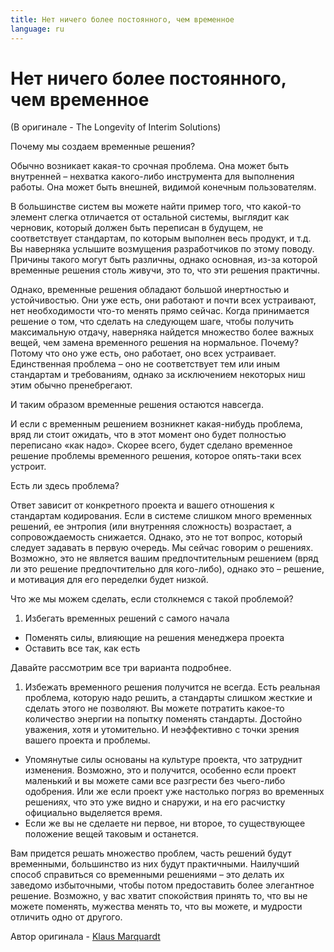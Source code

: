 ```yaml
---
title: Нет ничего более постоянного, чем временное
language: ru
---
```


# Нет ничего более постоянного, чем временное
(В оригинале - The Longevity of Interim Solutions)

Почему мы создаем временные решения?

Обычно возникает какая-то срочная проблема. Она может быть внутренней – нехватка какого-либо инструмента для выполнения работы. Она может быть внешней, видимой конечным пользователям.

В большинстве систем вы можете найти пример того, что какой-то элемент слегка отличается от остальной системы, выглядит как черновик, который должен быть переписан в будущем, не соответствует стандартам, по которым выполнен весь продукт, и т.д. Вы наверняка услышите возмущения разработчиков по этому поводу. Причины такого могут быть различны, однако основная, из-за которой временные решения столь живучи, это то, что эти решения практичны.

Однако, временные решения обладают большой инертностью и устойчивостью. Они уже есть, они работают и почти всех устраивают, нет необходимости что-то менять прямо сейчас. Когда принимается решение о том, что сделать на следующем шаге, чтобы получить максимальную отдачу, наверняка найдется множество более важных вещей, чем замена временного решения на нормальное. Почему? Потому что оно уже есть, оно работает, оно всех устраивает. Единственная проблема – оно не соответствует тем или иным стандартам и требованиям, однако за исключением некоторых ниш этим обычно пренебрегают.

И таким образом временные решения остаются навсегда.

И если с временным решением возникнет какая-нибудь проблема, вряд ли стоит ожидать, что в этот момент оно будет полностью переписано «как надо». Скорее всего, будет сделано временное решение проблемы временного решения, которое опять-таки всех устроит.

Есть ли здесь проблема?

Ответ зависит от конкретного проекта и вашего отношения к стандартам кодирования. Если в системе слишком много временных решений, ее энтропия (или внутренняя сложность) возрастает, а сопровождаемость снижается. Однако, это не тот вопрос, который следует задавать в первую очередь. Мы сейчас говорим о решениях. Возможно, это не является вашим предпочтительным решением (вряд ли это решение предпочтительно для кого-либо), однако это – решение, и мотивация для его переделки будет низкой.

Что же мы можем сделать, если столкнемся с такой проблемой?

1. Избегать временных решений с самого начала
- Поменять силы, влияющие на решения менеджера проекта
- Оставить все так, как есть

Давайте рассмотрим все три варианта подробнее.

1. Избежать временного решения получится не всегда. Есть реальная проблема, которую надо решить, а стандарты слишком жесткие и сделать этого не позволяют. Вы можете потратить какое-то количество энергии на попытку поменять стандарты. Достойно уважения, хотя и утомительно. И неэффективно с точки зрения вашего проекта и проблемы.
- Упомянутые силы основаны на культуре проекта, что затруднит изменения. Возможно, это и получится, особенно если проект маленький и вы можете сами все разгрести без чьего-либо одобрения. Или же если проект уже настолько погряз во временных решениях, что это уже видно и снаружи, и на его расчистку официально выделяется время.
- Если же вы не сделаете ни первое, ни второе, то существующее положение вещей таковым и останется.

Вам придется решать множество проблем, часть решений будут временными, большинство из них будут практичными. Наилучший способ справиться со временными решениями – это делать их заведомо избыточными, чтобы потом предоставить более элегантное решение. Возможно, у вас хватит спокойствия принять то, что вы не можете поменять, мужества менять то, что вы можете, и мудрости отличить одно от другого.

Автор оригинала - [Klaus Marquardt](http://programmer.97things.oreilly.com/wiki/index.php/Klaus_Marquardt)